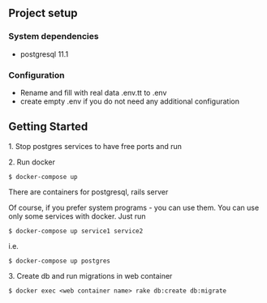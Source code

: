 ## Project setup

### System dependencies

* postgresql 11.1

### Configuration
* Rename and fill with real data .env.tt to .env
* create empty .env if you do not need any additional configuration

## Getting Started

1\. Stop postgres services to have free ports and run

2\. Run docker
```ShellSession
$ docker-compose up
```
There are containers for postgresql, rails server

Of course, if you prefer system programs - you can use them.
You can use only some services with docker. Just run
```ShellSession
$ docker-compose up service1 service2
```
i.e.
```ShellSession
$ docker-compose up postgres
```
3\. Create db and run migrations in web container
```ShellSession
$ docker exec <web container name> rake db:create db:migrate
```